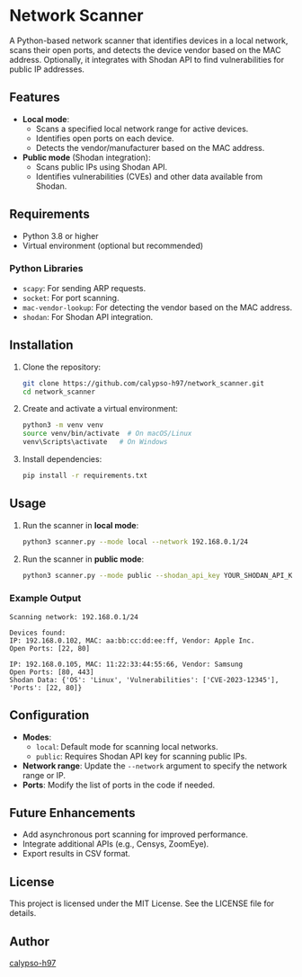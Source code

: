 # Network Scanner

A Python-based network scanner that identifies devices in a local network, scans their open ports, and detects the device vendor based on the MAC address. Optionally, it integrates with Shodan API to find vulnerabilities for public IP addresses.

## Features
- **Local mode**:
  - Scans a specified local network range for active devices.
  - Identifies open ports on each device.
  - Detects the vendor/manufacturer based on the MAC address.
- **Public mode** (Shodan integration):
  - Scans public IPs using Shodan API.
  - Identifies vulnerabilities (CVEs) and other data available from Shodan.

## Requirements
- Python 3.8 or higher
- Virtual environment (optional but recommended)

### Python Libraries
- `scapy`: For sending ARP requests.
- `socket`: For port scanning.
- `mac-vendor-lookup`: For detecting the vendor based on the MAC address.
- `shodan`: For Shodan API integration.

## Installation
1. Clone the repository:
   ```bash
   git clone https://github.com/calypso-h97/network_scanner.git
   cd network_scanner
   ```

2. Create and activate a virtual environment:
   ```bash
   python3 -m venv venv
   source venv/bin/activate  # On macOS/Linux
   venv\Scripts\activate   # On Windows
   ```

3. Install dependencies:
   ```bash
   pip install -r requirements.txt
   ```

## Usage
1. Run the scanner in **local mode**:
   ```bash
   python3 scanner.py --mode local --network 192.168.0.1/24
   ```

2. Run the scanner in **public mode**:
   ```bash
   python3 scanner.py --mode public --shodan_api_key YOUR_SHODAN_API_KEY --network 8.8.8.8
   ```

### Example Output
```text
Scanning network: 192.168.0.1/24

Devices found:
IP: 192.168.0.102, MAC: aa:bb:cc:dd:ee:ff, Vendor: Apple Inc.
Open Ports: [22, 80]

IP: 192.168.0.105, MAC: 11:22:33:44:55:66, Vendor: Samsung
Open Ports: [80, 443]
Shodan Data: {'OS': 'Linux', 'Vulnerabilities': ['CVE-2023-12345'], 'Ports': [22, 80]}
```

## Configuration
- **Modes**:
  - `local`: Default mode for scanning local networks.
  - `public`: Requires Shodan API key for scanning public IPs.
- **Network range**: Update the `--network` argument to specify the network range or IP.
- **Ports**: Modify the list of ports in the code if needed.

## Future Enhancements
- Add asynchronous port scanning for improved performance.
- Integrate additional APIs (e.g., Censys, ZoomEye).
- Export results in CSV format.

## License
This project is licensed under the MIT License. See the LICENSE file for details.

## Author
[calypso-h97](https://github.com/calypso-h97)

